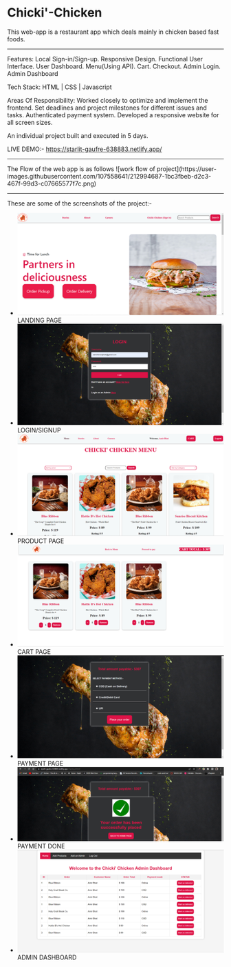 # Chicki'-Chicken
This web-app is a restaurant app which deals mainly in chicken based fast foods. 
<hr>

Features: Local Sign-in/Sign-up. Responsive Design. Functional User Interface. User Dashboard. Menu(Using API). Cart. Checkout. Admin Login. Admin Dashboard

Tech Stack: HTML | CSS | Javascript

Areas Of Responsibility: Worked closely to optimize and implement the frontend. Set deadlines and project milestones for different issues and tasks. Authenticated payment system. Developed a responsive website for all screen sizes.

An individual project built and executed in 5 days.

LIVE DEMO:- https://starlit-gaufre-638883.netlify.app/
<hr>
The Flow of the web app is as follows
![work flow of project](https://user-images.githubusercontent.com/107558641/212994687-1bc3fbeb-d2c3-467f-99d3-c07665577f7c.png)
<hr>
These are some of the screenshots of the project:-
<ul>
  <li><img src="./screenshots/Chicki Chicken Landing page ss.png"/>LANDING PAGE</img></li>
  <li><img src="./screenshots/Login ss.png"/>LOGIN/SIGNUP</li>
  <li><img src="./screenshots/MENU SS.png"/>PRODUCT PAGE</li>
  <li><img src="./screenshots/CART CSS.png"/>CART PAGE</li>
  <li><img src="./screenshots/CHECKOUT SS.png"/>PAYMENT PAGE</li>
  <li><img src="./screenshots/Payment.png"/>PAYMENT DONE</li>
  <li><img src="./screenshots/admin-dash.png"/>ADMIN DASHBOARD</li>
</ul>
